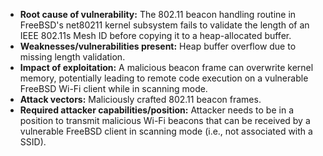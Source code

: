 - **Root cause of vulnerability:** The 802.11 beacon handling routine in FreeBSD's net80211 kernel subsystem fails to validate the length of an IEEE 802.11s Mesh ID before copying it to a heap-allocated buffer.
- **Weaknesses/vulnerabilities present:** Heap buffer overflow due to missing length validation.
- **Impact of exploitation:** A malicious beacon frame can overwrite kernel memory, potentially leading to remote code execution on a vulnerable FreeBSD Wi-Fi client while in scanning mode.
- **Attack vectors:** Maliciously crafted 802.11 beacon frames.
- **Required attacker capabilities/position:** Attacker needs to be in a position to transmit malicious Wi-Fi beacons that can be received by a vulnerable FreeBSD client in scanning mode (i.e., not associated with a SSID).